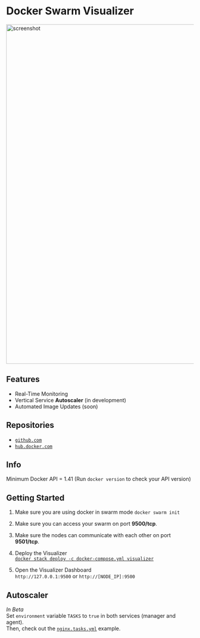 # Docker Swarm Visualizer

<a href="https://raw.githubusercontent.com/yandeu/docker-swarm-visualizer/main/readme/screenshot.webp">
   <img width="910" alt="screenshot" src="https://raw.githubusercontent.com/yandeu/docker-swarm-visualizer/main/readme/screenshot.webp">
</a>

## Features

- Real-Time Monitoring
- Vertical Service **Autoscaler** (in development)
- Automated Image Updates (soon)

## Repositories

- [`github.com`](https://github.com/yandeu/docker-swarm-visualizer)
- [`hub.docker.com`](https://hub.docker.com/r/yandeu/visualizer)

## Info

Minimum Docker API = 1.41 (Run `docker version` to check your API version)

## Getting Started

1. Make sure you are using docker in swarm mode `docker swarm init`

2. Make sure you can access your swarm on port **9500/tcp**.

3. Make sure the nodes can communicate with each other on port **9501/tcp**.

4. Deploy the Visualizer  
   [`docker stack deploy -c docker-compose.yml visualizer`](https://github.com/yandeu/docker-swarm-visualizer/blob/main/docker-compose.yml)

5. Open the Visualizer Dashboard  
   `http://127.0.0.1:9500` or `http://[NODE_IP]:9500`

## Autoscaler

_In Beta_  
Set `environment` variable `TASKS` to `true` in both services (manager and agent).  
Then, check out the [`nginx.tasks.yml`](https://github.com/yandeu/docker-swarm-visualizer/blob/main/dev/nginx.tasks.yml) example.
